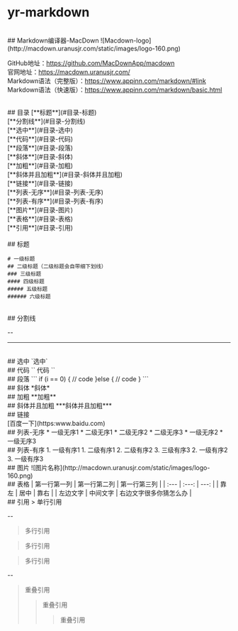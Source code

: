 # yr-markdown

<br>
## Markdown编译器-MacDown
![Macdown-logo](http://macdown.uranusjr.com/static/images/logo-160.png)

GitHub地址：<https://github.com/MacDownApp/macdown> <br>
官网地址：<https://macdown.uranusjr.com/> <br>
Markdown语法（完整版）：<https://www.appinn.com/markdown/#link> <br>
Markdown语法（快速版）：<https://www.appinn.com/markdown/basic.html>

<br>
## 目录
[**标题**](#目录-标题) <br>
[**分割线**](#目录-分割线) <br>
[**选中**](#目录-选中) <br>
[**代码**](#目录-代码) <br>
[**段落**](#目录-段落) <br>
[**斜体**](#目录-斜体) <br>
[**加粗**](#目录-加粗) <br>
[**斜体并且加粗**](#目录-斜体并且加粗) <br>
[**链接**](#目录-链接) <br>
[**列表-无序**](#目录-列表-无序) <br>
[**列表-有序**](#目录-列表-有序) <br>
[**图片**](#目录-图片) <br>
[**表格**](#目录-表格) <br>
[**引用**](#目录-引用) <br>

<br>
## <a name="目录-标题"></a>标题

```
# 一级标题
## 二级标题（二级标题会自带细下划线） 
### 三级标题
#### 四级标题
##### 五级标题
###### 六级标题
```

<br>
## <a name="目录-分割线"></a>分割线

--

-------


<br>
## <a name="目录-选中"></a>选中
`选中`


<br>
## <a name="目录-代码"></a>代码
``
代码
``
	
<br>
## <a name="目录-段落"></a>段落
```
if (i == 0) {
	// code
}else {
	// code
}
```


<br>
## <a name="目录-斜体"></a>斜体
*斜体*


<br>
## <a name="目录-加粗"></a>加粗
**加粗**


<br>
## <a name="目录-斜体并且加粗"></a>斜体并且加粗
***斜体并且加粗***


<br>
## <a name="目录-链接"></a>链接
<https:www.baidu.com> <br>
[百度一下](https:www.baidu.com)



<br>
## <a name="目录-列表-无序"></a>列表-无序
* 一级无序1
	* 二级无序1
	* 二级无序2
	* 二级无序3
* 一级无序2
* 一级无序3



<br>
## <a name="目录-列表-有序"></a>列表-有序    
1. 一级有序1
	1. 二级有序1
	2. 二级有序2
	3. 三级有序3
2. 一级有序2
3. 一级有序3


<br>
## <a name="目录-图片"></a>图片
![图片名称](http://macdown.uranusjr.com/static/images/logo-160.png)



<br>
## <a name="目录-表格"></a>表格
| 第一行第一列 | 第一行第二列 | 第一行第三列 |
| :--- | :---: | ---: |
| 靠左 | 居中 | 靠右 |
| 左边文字 | 中间文字 | 右边文字很多你猜怎么办 |



<br>
## <a name="目录-引用"></a>引用
> 单行引用

--

> 多行引用

> 多行引用

> 多行引用


--
> 重叠引用
> > 重叠引用
> > > 重叠引用
	








	



